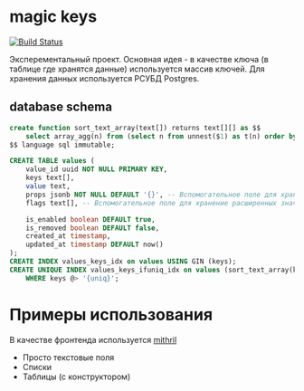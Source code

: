 # magic keys

[![Build Status](https://travis-ci.org/gebv/magickeys.svg?branch=master)](https://travis-ci.org/gebv/magickeys)

Эксперементальный проект.
Основная идея - в качестве ключа (в таблице где хранятся данные) используется массив ключей. Для хранения данных используется РСУБД Postgres. 

## database schema

``` sql
create function sort_text_array(text[]) returns text[][] as $$
    select array_agg(n) from (select n from unnest($1) as t(n) order by n) as a;
$$ language sql immutable;

CREATE TABLE values (
    value_id uuid NOT NULL PRIMARY KEY,
    keys text[],
    value text,
    props jsonb NOT NULL DEFAULT '{}', -- Вспомогательное поле для хранения расширенных значений
    flags text[], -- Вспомогательное поле для хранение расширенных значений

    is_enabled boolean DEFAULT true,
    is_removed boolean DEFAULT false,
    created_at timestamp,
    updated_at timestamp DEFAULT now()
);
CREATE INDEX values_keys_idx on values USING GIN (keys);
CREATE UNIQUE INDEX values_keys_ifuniq_idx on values (sort_text_array(keys))
    WHERE keys @> '{uniq}';

```

# Примеры использования

В качестве фронтенда используется [mithril](mithril.js.org)

* Просто текстовые поля
* Списки
* Таблицы (с конструктором)